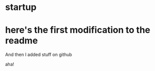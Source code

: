 # startup

# here's the first modification to the readme

And then I added stuff on github

<p> aha!</p>
